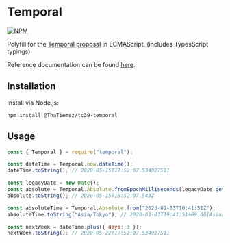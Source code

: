 # Temporal

[![NPM](https://nodeico.herokuapp.com/@thatiemsz/tc39-temporal.svg)](https://npmjs.com/package/@thatiemsz/tc39-temporal)

Polyfill for the [Temporal proposal](https://github.com/tc39/proposal-temporal) in ECMAScript. (includes TypesScript typings)

Reference documentation can be found [here](https://github.com/tc39/proposal-temporal/tree/c4b7b3e96b2b0f622affd339542a303561795022/docs).

## Installation

Install via Node.js:
```
npm install @ThaTiemsz/tc39-temporal
```

## Usage

```js
const { Temporal } = require("temporal");

const dateTime = Temporal.now.dateTime();
dateTime.toString(); // 2020-05-15T17:52:07.534927511

const legacyDate = new Date();
const absolute = Temporal.Absolute.fromEpochMilliseconds(legacyDate.getTime());
absolute.toString(); // 2020-05-15T15:52:07.543Z

const absoluteTime = Temporal.Absolute.from("2020-01-03T10:41:51Z");
absoluteTime.toString("Asia/Tokyo"); // 2020-01-03T19:41:51+09:00[Asia/Tokyo]

const nextWeek = dateTime.plus({ days: 3 });
nextWeek.toString(); // 2020-05-22T17:52:07.534927511
```